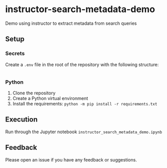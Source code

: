 # instructor-search-metadata-demo
Demo using instructor to extract metadata from search queries

## Setup

### Secrets

Create a `.env` file in the root of the repository with the following structure:

```

```

### Python

1. Clone the repository
2. Create a Python virtual environment
3. Install the requirements: `python -m pip install -r requirements.txt`


## Execution 

Run through the Jupyter notebook `instructor_search_metadata_demo.ipynb`

## Feedback

Please open an issue if you have any feedback or suggestions.
